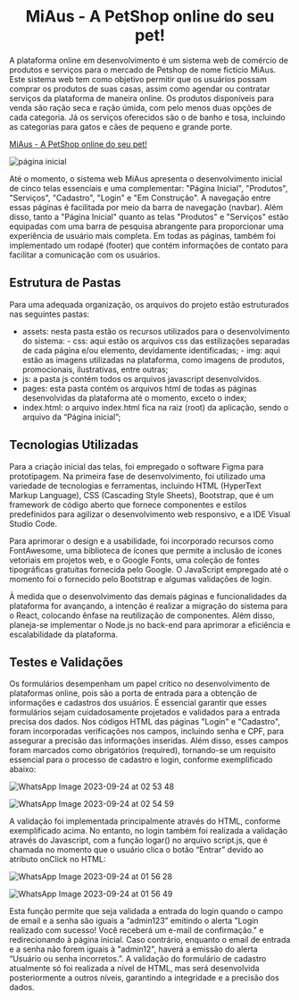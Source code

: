<h1 align="center"> MiAus - A PetShop online do seu pet!</h1>

A plataforma online em desenvolvimento é um sistema web de comércio de produtos e
serviços para o mercado de Petshop de nome fictício MiAus. Este sistema web tem como objetivo
permitir que os usuários possam comprar os produtos de suas casas, assim como agendar ou
contratar serviços da plataforma de maneira online. Os produtos disponíveis para venda são
ração seca e ração úmida, com pelo menos duas opções de cada categoria. Já os serviços
oferecidos são o de banho e tosa, incluindo as categorias para gatos e cães de pequeno e grande
porte.

[MiAus - A PetShop online do seu pet!](https://miaus-pet-shop-digital.vercel.app/)

![página inicial](https://github.com/carolinacastilhos/Miaus_PetShop_Digital/assets/117789578/3f346cae-37e4-4781-898d-dfb42e28ef71)

Até o momento, o sistema web MiAus apresenta o desenvolvimento inicial de cinco telas
essenciais e uma complementar: "Página Inicial", "Produtos", "Serviços", "Cadastro", "Login" e "Em Construção". A navegação entre essas páginas é
facilitada por meio da barra de navegação (navbar). Além disso, tanto a "Página Inicial" quanto as
telas "Produtos" e "Serviços" estão equipadas com uma barra de pesquisa abrangente para proporcionar
uma experiência de usuário mais completa. Em todas as páginas, também foi implementado um
rodapé (footer) que contém informações de contato para facilitar a comunicação com os
usuários.

## Estrutura de Pastas

Para uma adequada organização, os arquivos do projeto estão estruturados nas seguintes
pastas:

- assets: nesta pasta estão os recursos utilizados para o desenvolvimento do sistema: - css: aqui estão os arquivos css das estilizações separadas de cada página
  e/ou elemento, devidamente identificadas; - img: aqui estão as imagens utilizadas na plataforma, como imagens de
  produtos, promocionais, ilustrativas, entre outras;
- js: a pasta js contém todos os arquivos javascript desenvolvidos.
- pages: esta pasta contém os arquivos html de todas as páginas desenvolvidas da
  plataforma até o momento, exceto o index;
- index.html: o arquivo index.html fica na raiz (root) da aplicação, sendo o arquivo da
  “Página inicial”;

## Tecnologias Utilizadas

Para a criação inicial das telas, foi empregado o software Figma para prototipagem. Na
primeira fase de desenvolvimento, foi utilizado uma variedade de tecnologias e ferramentas,
incluindo HTML (HyperText Markup Language), CSS (Cascading Style Sheets), Bootstrap, que é
um framework de código aberto que fornece componentes e estilos predefinidos para agilizar o
desenvolvimento web responsivo, e a IDE Visual Studio Code.

Para aprimorar o design e a usabilidade, foi incorporado recursos como FontAwesome, uma
biblioteca de ícones que permite a inclusão de ícones vetoriais em projetos web, e o Google
Fonts, uma coleção de fontes tipográficas gratuitas fornecida pelo Google. O JavaScript
empregado até o momento foi o fornecido pelo Bootstrap e algumas validações de login.

À medida que o desenvolvimento das demais páginas e funcionalidades da
plataforma for avançando, a intenção é realizar a migração do sistema para o React, colocando ênfase na
reutilização de componentes. Além disso, planeja-se implementar o Node.js no back-end para
aprimorar a eficiência e escalabilidade da plataforma.

## Testes e Validações

Os formulários desempenham um papel crítico no desenvolvimento de plataformas 
online, pois são a porta de entrada para a obtenção de informações e cadastros dos usuários. 
É essencial garantir que esses formulários sejam cuidadosamente projetados e validados para 
a entrada precisa dos dados.
 Nos códigos HTML das páginas "Login" e "Cadastro", foram incorporadas verificações nos 
campos, incluindo senha e CPF, para assegurar a precisão das informações inseridas. Além 
disso, esses campos foram marcados como obrigatórios (required), tornando-se um requisito 
essencial para o processo de cadastro e login, conforme exemplificado abaixo:

![WhatsApp Image 2023-09-24 at 02 53 48](https://github.com/carolinacastilhos/Miaus_PetShop_Digital/assets/117789578/2b5109c4-4031-455c-b358-44aca5315bbb)

![WhatsApp Image 2023-09-24 at 02 54 59](https://github.com/carolinacastilhos/Miaus_PetShop_Digital/assets/117789578/63a76f29-786f-4a02-838d-497dddc737d8)

A validação foi implementada principalmente através do HTML, conforme exemplificado 
acima. No entanto, no login também foi realizada a validação através do Javascript, com a função 
logar() no arquivo script.js, que é chamada no momento que o usuário clica o botão “Entrar” devido ao atributo onClick no HTML: 

![WhatsApp Image 2023-09-24 at 01 56 28](https://github.com/carolinacastilhos/Miaus_PetShop_Digital/assets/117789578/778fe701-03e9-4911-ba60-d3b2aab6552a)

![WhatsApp Image 2023-09-24 at 01 56 49](https://github.com/carolinacastilhos/Miaus_PetShop_Digital/assets/117789578/d34390e8-73be-4f29-a97b-451c2ab3461f)

Esta função permite que seja validada a entrada do login quando o campo de email e a senha são iguais 
a “admin123” emitindo o alerta "Login realizado com sucesso! Você receberá um e-mail de confirmação." e redirecionando à página inicial.
Caso contrário, enquanto o email de entrada e a senha não forem iguais à "admin12", haverá a 
emissão do alerta “Usuário ou senha incorretos.”. A validação do formulário de cadastro 
atualmente só foi realizada a nível de HTML, mas será desenvolvida posteriormente a outros 
níveis, garantindo a integridade e a precisão dos dados.
